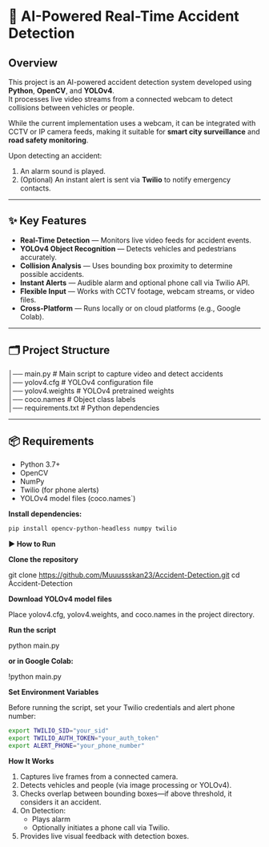 # 🚦 AI-Powered Real-Time Accident Detection

## Overview

This project is an AI-powered accident detection system developed using **Python**, **OpenCV**, and **YOLOv4**.  
It processes live video streams from a connected webcam to detect collisions between vehicles or people.  

While the current implementation uses a webcam, it can be integrated with CCTV or IP camera feeds, making it suitable for **smart city surveillance** and **road safety monitoring**.  

Upon detecting an accident:
1. An alarm sound is played.
2. (Optional) An instant alert is sent via **Twilio** to notify emergency contacts.

---

## ✨ Key Features
- **Real-Time Detection** — Monitors live video feeds for accident events.
- **YOLOv4 Object Recognition** — Detects vehicles and pedestrians accurately.
- **Collision Analysis** — Uses bounding box proximity to determine possible accidents.
- **Instant Alerts** — Audible alarm and optional phone call via Twilio API.
- **Flexible Input** — Works with CCTV footage, webcam streams, or video files.
- **Cross-Platform** — Runs locally or on cloud platforms (e.g., Google Colab).

---

## 🗂 Project Structure

│── main.py                # Main script to capture video and detect accidents  
│── yolov4.cfg             # YOLOv4 configuration file  
│── yolov4.weights         # YOLOv4 pretrained weights  
│── coco.names             # Object class labels  
│── requirements.txt       # Python dependencies  

---

## 📦 Requirements
- Python 3.7+
- OpenCV
- NumPy
- Twilio (for phone alerts)
- YOLOv4 model files (coco.names`)

**Install dependencies:**
```bash
pip install opencv-python-headless numpy twilio
```
**▶ How to Run**

**Clone the repository**

git clone https://github.com/Muuussskan23/Accident-Detection.git
cd Accident-Detection

**Download YOLOv4 model files**

Place yolov4.cfg, yolov4.weights, and coco.names in the project directory.

**Run the script**

python main.py

**or in Google Colab:**

!python main.py

**Set Environment Variables**

Before running the script, set your Twilio credentials and alert phone number:

```bash
export TWILIO_SID="your_sid"
export TWILIO_AUTH_TOKEN="your_auth_token"
export ALERT_PHONE="your_phone_number"
```

**How It Works**

1. Captures live frames from a connected camera.  
2. Detects vehicles and people (via image processing or YOLOv4).  
3. Checks overlap between bounding boxes—if above threshold, it considers it an accident.  
4. On Detection:  
   - Plays alarm  
   - Optionally initiates a phone call via Twilio.  
5. Provides live visual feedback with detection boxes.  

